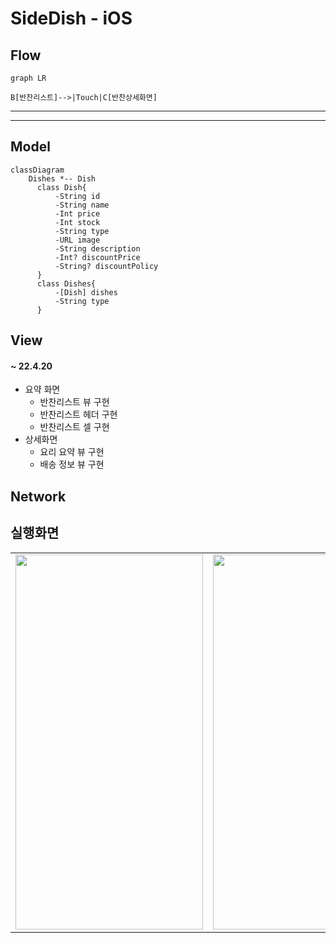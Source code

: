 # SideDish - iOS


## Flow
```mermaid
graph LR

B[반찬리스트]-->|Touch|C[반찬상세화면]
```

---


---
## Model

```mermaid
classDiagram
    Dishes *-- Dish
      class Dish{
          -String id
          -String name
          -Int price
          -Int stock
          -String type
          -URL image
          -String description
          -Int? discountPrice
          -String? discountPolicy
      }
      class Dishes{
          -[Dish] dishes
          -String type
      }
```


## View

#### ~ 22.4.20
- 요약 화면
    - 반찬리스트 뷰 구현
    - 반찬리스트 헤더 구현
    - 반찬리스트 셀 구현
- 상세화면 
    - 요리 요약 뷰 구현
    - 배송 정보 뷰 구현

## Network


## 실행화면
<table>
    <tr>
<td><img src="https://user-images.githubusercontent.com/78553659/164155627-4078bf93-daa3-4a54-87b4-bad75dba4d36.png" width=300 height=600 /></td><td><img src="https://user-images.githubusercontent.com/78553659/164155643-68b11430-0b58-4746-83e7-6820f380c070.png" width=300 height=600 /></td>
    </tr>
</table>






